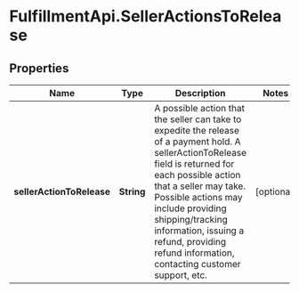 # FulfillmentApi.SellerActionsToRelease

## Properties
Name | Type | Description | Notes
------------ | ------------- | ------------- | -------------
**sellerActionToRelease** | **String** | A possible action that the seller can take to expedite the release of a payment hold. A sellerActionToRelease field is returned for each possible action that a seller may take. Possible actions may include providing shipping/tracking information, issuing a refund, providing refund information, contacting customer support, etc. | [optional] 
